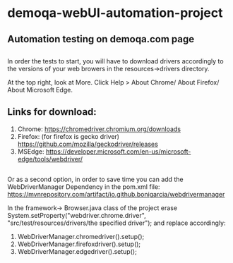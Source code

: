 # demoqa-webUI-automation-project

## Automation testing on demoqa.com page

##
In order the tests to start, you will have to download drivers accordingly to the versions of your web browers in the resources->drivers directory.

At the top right, look at More.
Click Help > About Chrome/ About Firefox/ About Microsoft Edge.

## Links for download:

1. Chrome: https://chromedriver.chromium.org/downloads
2. Firefox: (for firefox is gecko driver) https://github.com/mozilla/geckodriver/releases
3. MSEdge: https://developer.microsoft.com/en-us/microsoft-edge/tools/webdriver/

## 
Or as a second option, in order to save time you can add the WebDriverManager Dependency in the pom.xml file: https://mvnrepository.com/artifact/io.github.bonigarcia/webdrivermanager

In the framework-> Browser.java class of the project erase System.setProperty("webdriver.chrome.driver", "src/test/resources/drivers/the specified driver"); and replace accordingly: 

1. WebDriverManager.chromedriver().setup();
2. WebDriverManager.firefoxdriver().setup();
3. WebDriverManager.edgedriver().setup();

